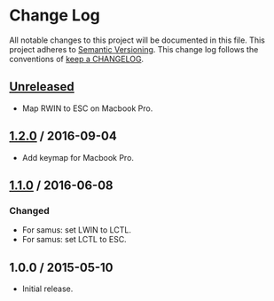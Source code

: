 # Change Log

All notable changes to this project will be documented in this file.
This project adheres to [Semantic Versioning](http://semver.org/).
This change log follows the conventions of
[keep a CHANGELOG](http://keepachangelog.com/).

## [Unreleased]

- Map RWIN to ESC on Macbook Pro.

## [1.2.0] / 2016-09-04

- Add keymap for Macbook Pro.

## [1.1.0] / 2016-06-08

### Changed

- For samus: set LWIN to LCTL.
- For samus: set LCTL to ESC.

## 1.0.0 / 2015-05-10

- Initial release.

[Unreleased]: https://github.com/rxrc/keymaps/compare/v1.2.0...HEAD
[1.2.0]: https://github.com/rxrc/keymaps/compare/v1.1.0...v1.2.0
[1.1.0]: https://github.com/rxrc/keymaps/compare/v1.0.0...v1.1.0
